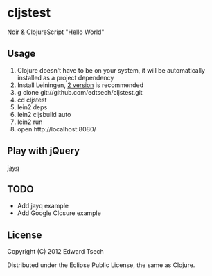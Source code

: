 # cljstest

Noir & ClojureScript "Hello World"

## Usage

1. Clojure doesn't have to be on your system, it will be automatically installed as a project dependency
1. Install Leiningen, [2 version](https://raw.github.com/technomancy/leiningen/preview/bin/lein) is recommended
1. g clone git://github.com/edtsech/cljstest.git
1. cd cljstest
1. lein2 deps
1. lein2 cljsbuild auto
1. lein2 run
1. open http://localhost:8080/

## Play with jQuery

[jayq](https://github.com/ibdknox/jayq)

## TODO

* Add jayq example
* Add Google Closure example

## License

Copyright (C) 2012 Edward Tsech

Distributed under the Eclipse Public License, the same as Clojure.
